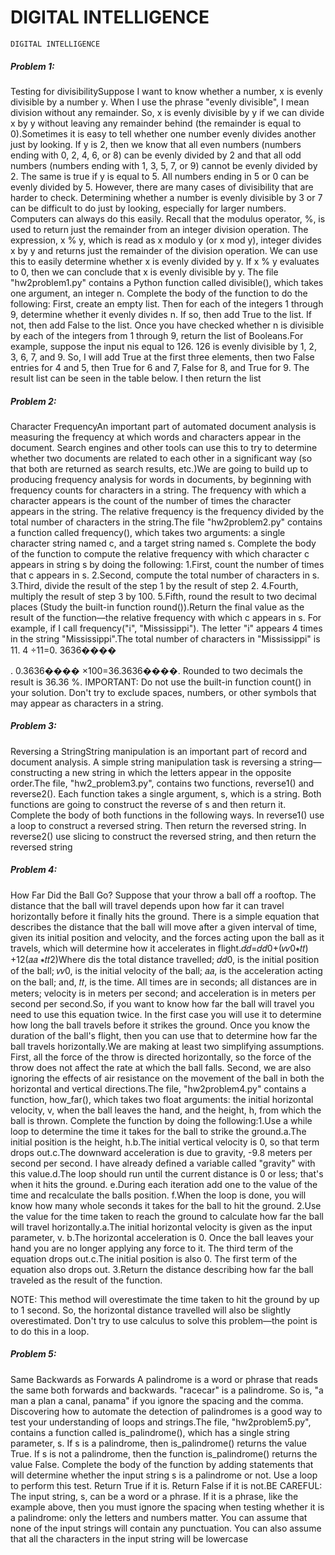# DIGITAL INTELLIGENCE

```
DIGITAL INTELLIGENCE
```

##### Problem 1:

Testing for divisibilitySuppose I want to know whether a number, x is evenly divisible by a number y.  When I use the phrase "evenly divisible", I mean division without any remainder.  So, x is evenly divisible by y if  we can divide x by y without leaving any remainder behind (the remainder is equal to 0).Sometimes it is easy to tell whether one number evenly divides another just by looking.  If y is 2, then we know that all even numbers (numbers ending with 0, 2, 4, 6, or 8) can be evenly divided by 2 and that all odd numbers (numbers ending with 1, 3, 5, 7, or 9) cannot be evenly divided by 2.  The same is true if y is equal to 5.  All numbers ending in 5 or 0 can be evenly divided by 5. However, there are many cases of divisibility that are harder to check.  Determining whether a number is evenly divisible by 3 or 7 can be difficult to do just by looking, especially for larger numbers. Computers can always do this easily.  Recall that the modulus operator, %, is used to return just the remainder from an integer division operation.  The expression, x % y, which is read as x modulo y (or x mod y), integer divides x by y and returns just the remainder of the division operation.  We can use this to easily determine whether x is evenly divided by y.  If x % y evaluates to 0, then we can conclude that x is evenly divisible by y. The file "hw2problem1.py" contains a Python function called divisible(), which takes one argument, an integer n.  Complete the body of the function to do the following: First, create an empty list.  Then for each of the integers 1 through 9, determine whether it evenly divides n.  If so, then add True to the list.  If not, then add False to the list.  Once you have checked whether n is divisible by each of the integers from 1 through 9, return the list of Booleans.For example, suppose the input nis equal to 126.  126 is evenly divisible by 1, 2, 3, 6, 7, and 9.  So, I will add True at the first three elements, then two False entries for 4 and 5, then True for 6 and 7, False for 8, and True for 9.  The result list can be seen in the table below.  I then return the list

##### Problem 2:

Character FrequencyAn important part of automated document analysis is measuring the frequency at which words and characters appear in the document.  Search engines and other tools can use this to try to determine whether two documents are related to each other in a significant way (so that both are returned as search results, etc.)We are going to build up to producing frequency analysis for words in documents, by beginning with frequency counts for characters in a string.  The frequency with which a character appears is the count of the number of times the character appears in the string.  The relative frequency is the frequency divided by the total number of characters in the string.The file "hw2problem2.py" contains a function called frequency(), which takes two arguments: a single character string named c, and a target string named s.  Complete the body of the function to compute the relative frequency with which character c appears in string s by doing the following: 1.First, count the number of times that c appears in s. 2.Second, compute the total number of characters in s. 3.Third, divide the result of the step 1 by the result of step 2. 4.Fourth, multiply the result of step 3 by 100. 5.Fifth, round the result to two decimal places (Study the built-in function round()).Return the final value as the result of the function—the relative frequency with which c appears in s. For example, if I call frequency("i", "Mississippi").  The letter "i" appears 4 times in the string "Mississippi".The total number of characters in "Mississippi" is 11.   4  ÷11=0. 3636����

.   0.3636����  ×100=36.3636����.   Rounded to two decimals the result is 36.36 %. IMPORTANT: Do not use the built-in function count() in your solution.  Don't try to exclude spaces, numbers, or other symbols that may appear as characters in a string.

##### Problem 3:

Reversing a StringString manipulation is an important part of record and document analysis.  A simple string manipulation task is reversing a string—constructing a new string in which the letters appear in the opposite order.The file, "hw2_problem3.py", contains two functions, reverse1() and reverse2().  Each function takes a single argument, s, which is a string.  Both functions are going to construct the reverse of s and then return it.  Complete the body of both functions in the following ways.  In reverse1() use a loop to construct a reversed string.  Then return the reversed string.  In reverse2() use slicing to construct the reversed string, and then return the reversed string


##### Problem 4:

 How Far Did the Ball Go? Suppose that your throw a ball off a rooftop.  The distance that the ball will travel depends upon how far it can travel horizontally before it finally hits the ground.  There is a simple equation that describes the distance that the ball will move after a given interval of time, given its initial position and velocity, and the forces acting upon the ball as it travels, which will determine how it accelerates in flight.𝑑𝑑=𝑑𝑑0+(𝑣𝑣0∗𝑡𝑡) +12(𝑎𝑎 ∗𝑡𝑡2)Where dis the total distance travelled; 𝑑𝑑0, is the initial position of the ball; 𝑣𝑣0, is the initial velocity of the ball; 𝑎𝑎, is the acceleration acting on the ball; and, 𝑡𝑡, is the time.  All times are in seconds; all distances are in meters; velocity is in meters per second; and acceleration is in meters per second per second.So, if you want to know how far the ball will travel you need to use this equation twice.  In the first case you will use it to determine how long the ball travels before it strikes the ground.  Once you know the duration of the ball's flight, then you can use that to determine how far the ball travels horizontally.We are making at least two simplifying assumptions.  First, all the force of the throw is directed horizontally, so the force of the throw does not affect the rate at which the ball falls.  Second, we are also ignoring the effects of air resistance on the movement of the ball in both the horizontal and vertical directions.The file, "hw2problem4.py" contains a function, how_far(), which takes two float arguments: the initial horizontal velocity, v, when the ball leaves the hand, and the height, h, from which the ball is thrown.  Complete the function by doing the following:1.Use a while loop to determine the time it takes for the ball to strike the ground.a.The initial position is the height, h.b.The initial vertical velocity is 0, so that term drops out.c.The downward acceleration is due to gravity, -9.8 meters per second per second.  I have already defined a variable called "gravity" with this value.d.The loop should run until the current distance is 0 or less; that's when it hits the ground. e.During each iteration add one to the value of the time and recalculate the balls position. f.When the loop is done, you will know how many whole seconds it takes for the ball to hit the ground. 2.Use the value for the time taken to reach the ground to calculate how far the ball will travel horizontally.a.The initial horizontal velocity is given as the input parameter, v. b.The horizontal acceleration is 0.  Once the ball leaves your hand you are no longer applying any force to it.  The third term of the equation drops out.c.The initial position is also 0.  The first term of the equation also drops out. 3.Return the distance describing how far the ball traveled as the result of the function.

NOTE: This method will overestimate the time taken to hit the ground by up to 1 second.  So, the horizontal distance travelled will also be slightly overestimated.  Don't try to use calculus to solve this problem—the point is to do this in a loop.


##### Problem 5:

 Same Backwards as Forwards A palindrome is a word or phrase that reads the same both forwards and backwards.  "racecar" is a palindrome.  So is, "a man a plan a canal, panama" if you ignore the spacing and the comma.  Discovering how to automate the detection of palindromes is a good way to test your understanding of loops and strings.The file, "hw2problem5.py", contains a function called is_palindrome(), which has a single string parameter, s.  If s is a palindrome, then is_palindrome() returns the value True.  If s is not a palindrome, then the function is_palindrome() returns the value False.  Complete the body of the function by adding statements that will determine whether the input string s is a palindrome or not.  Use a loop to perform this test.  Return True if it is.  Return False if it is not.BE CAREFUL: The input string, s, can be a word or a phrase.  If it is a phrase, like the example above, then you must ignore the spacing when testing whether it is a palindrome: only the letters and numbers matter.  You can assume that none of the input strings will contain any punctuation.  You can also assume that all the characters in the input string will be lowercase

